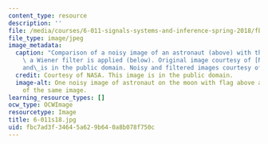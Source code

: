 ```yaml
---
content_type: resource
description: ''
file: /media/courses/6-011-signals-systems-and-inference-spring-2018/fbc7ad3f34645a629b640a8b078f750c_6-011s18.jpg
file_type: image/jpeg
image_metadata:
  caption: "Comparison of a noisy image of an astronaut (above) with the image after\
    \ a Wiener filter is applied (below). Original image courtesy of [NASA](https://www.flickr.com/photos/nasacommons/9460192744/in/album-72157634974031758/)\_\
    and\_is in the public domain. Noisy and filtered images courtesy of OCW."
  credit: Courtesy of NASA. This image is in the public domain.
  image-alt: One noisy image of astronaut on the moon with flag above a fixed version
    of the same image.
learning_resource_types: []
ocw_type: OCWImage
resourcetype: Image
title: 6-011s18.jpg
uid: fbc7ad3f-3464-5a62-9b64-0a8b078f750c
---
```

